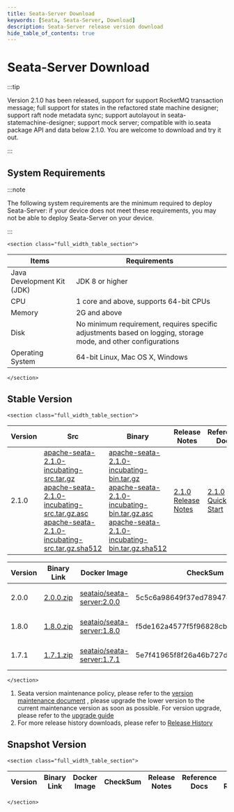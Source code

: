 ```yaml
---
title: Seata-Server Download
keywords: [Seata, Seata-Server, Download]
description: Seata-Server release version download
hide_table_of_contents: true
---
```


# Seata-Server Download

:::tip

Version 2.1.0 has been released, support for support RocketMQ transaction message; full support for states in the refactored state machine designer; support raft node metadata sync; support autolayout in seata-statemachine-designer; support mock server; compatible with io.seata package API and data below 2.1.0. You are welcome to download and try it out.

:::

## System Requirements

:::note

The following system requirements are the minimum required to deploy Seata-Server: if your device does not meet these
requirements, you may not be able to deploy Seata-Server on your device.

:::

```mdx-code-block
<section class="full_width_table_section">
```

| Items                      | Requirements                                                                                                   |
| -------------------------- | -------------------------------------------------------------------------------------------------------------- |
| Java Development Kit (JDK) | JDK 8 or higher                                                                                                |
| CPU                        | 1 core and above, supports 64-bit CPUs                                                                         |
| Memory                     | 2G and above                                                                                                   |
| Disk                       | No minimum requirement, requires specific adjustments based on logging, storage mode, and other configurations |
| Operating System           | 64-bit Linux, Mac OS X, Windows                                                                                |

```mdx-code-block
</section>
```

## Stable Version

```mdx-code-block
<section class="full_width_table_section">
```

| Version | Src                                                                                                                                                                                                                                                                                                                                                                                                                                                                                   | Binary | Release Notes                               | Reference Docs                              | Is ASF Release |
|---------|---------------------------------------------------------------------------------------------------------------------------------------------------------------------------------------------------------------------------------------------------------------------------------------------------------------------------------------------------------------------------------------------------------------------------------------------------------------------------------------| -------------------------------- |---------------------------------------------|---------------------------------------------|----------------|
| 2.1.0   | [apache-seata-2.1.0-incubating-src.tar.gz](https://downloads.apache.org/incubator/seata/2.1.0/apache-seata-2.1.0-incubating-src.tar.gz) <br/> [apache-seata-2.1.0-incubating-src.tar.gz.asc](https://dist.apache.org/repos/dist/release/incubator/seata/2.1.0/apache-seata-2.1.0-incubating-src.tar.gz.asc) <br/> [apache-seata-2.1.0-incubating-src.tar.gz.sha512](https://dist.apache.org/repos/dist/release/incubator/seata/2.1.0/apache-seata-2.1.0-incubating-src.tar.gz.sha512) | [apache-seata-2.1.0-incubating-bin.tar.gz](https://dist.apache.org/repos/dist/release/incubator/seata/2.1.0/apache-seata-2.1.0-incubating-bin.tar.gz) <br/> [apache-seata-2.1.0-incubating-bin.tar.gz.asc](https://dist.apache.org/repos/dist/release/incubator/seata/2.1.0/apache-seata-2.1.0-incubating-bin.tar.gz.asc)<br/> [apache-seata-2.1.0-incubating-bin.tar.gz.sha512](https://dist.apache.org/repos/dist/release/incubator/seata/2.1.0/apache-seata-2.1.0-incubating-bin.tar.gz.sha512) | [2.1.0 Release Notes](https://github.com/apache/incubator-seata/releases/tag/v2.1.0) | [2.1.0 Quick Start](/docs/user/quickstart/) | YES            |

| Version | Binary Link                                                                                            | Docker Image                                                                                       | CheckSum                         | Release Notes                                    | Reference Docs                                   | Is ASF Release |
| ------- | ------------------------------------------------------------------------------------------------------ | -------------------------------------------------------------------------------------------------- | -------------------------------- | ------------------------------------------------ | ------------------------------------------------ | -------------- |
| 2.0.0   | [2.0.0.zip](https://github.com/apache/incubator-seata/releases/download/v2.0.0/seata-server-2.0.0.zip) | [seataio/seata-server:2.0.0](https://hub.docker.com/r/seataio/seata-server/tags?page=1&name=2.0.0) | 5c5c6a98649f37ed7894743b21bc8777 | [2.0.x Release Notes](/docs/release-notes/)      | [2.0.x Quick Start](/docs/user/quickstart/)      | NO             |
| 1.8.0   | [1.8.0.zip](https://github.com/apache/incubator-seata/releases/download/v1.8.0/seata-server-1.8.0.zip) | [seataio/seata-server:1.8.0](https://hub.docker.com/r/seataio/seata-server/tags?page=1&name=1.8.0) | f5de162a4577f5f96828cba75d912240 | [1.8.x Release Notes](/docs/v1.8/release-notes/) | [1.8.x Quick Start](/docs/v1.8/user/quickstart/) | NO             |
| 1.7.1   | [1.7.1.zip](https://github.com/apache/incubator-seata/releases/download/v1.7.1/seata-server-1.7.1.zip) | [seataio/seata-server:1.7.1](https://hub.docker.com/r/seataio/seata-server/tags?page=1&name=1.7.1) | 5e7f41965f8f26a46b727d204eef3054 | [1.7.x Release Notes](/docs/v1.7/release-notes/) | [1.7.x Quick Start](/docs/v1.7/user/quickstart/) | NO             |

```mdx-code-block
</section>
```

1. Seata version maintenance policy, please refer to the [version maintenance document](/docs/ops/version-maintain-plan)
   , please upgrade the lower version to the current maintenance version as soon as possible. For version upgrade,
   please refer to the [upgrade guide](/docs/ops/upgrade)
2. For more release history downloads, please refer to [Release History](/unversioned/release-history/seata-server)

## Snapshot Version

```mdx-code-block
<section class="full_width_table_section">
```

| Version | Binary Link | Docker Image | CheckSum | Release Notes | Reference Docs | Is ASF Release |
| ------- | ----------- | ------------ | -------- | ------------- | -------------- | -------------- |

```mdx-code-block
</section>
```
